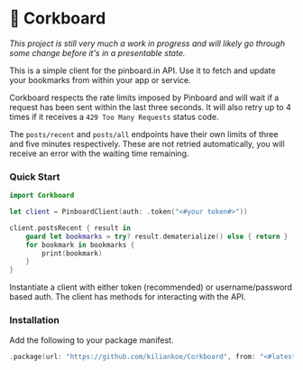 # 📌 Corkboard

*This project is still very much a work in progress and will likely go through some change before it's in a presentable state.*

This is a simple client for the pinboard.in API. Use it to fetch and update your bookmarks from within your app or service.

Corkboard respects the rate limits imposed by Pinboard and will wait if a request has been sent within the last three seconds. It will also retry up to 4 times if it receives a `429 Too Many Requests` status code.

The `posts/recent` and `posts/all` endpoints have their own limits of three and five minutes respectively. These are not retried automatically, you will receive an error with the waiting time remaining.



### Quick Start

```swift
import Corkboard

let client = PinboardClient(auth: .token("<#your token#>"))

client.postsRecent { result in
    guard let bookmarks = try? result.dematerialize() else { return }
    for bookmark in bookmarks {
        print(bookmark)                    
    }
}
```

Instantiate a client with either token (recommended) or username/password based auth. The client has methods for interacting with the API.



### Installation

Add the following to your package manifest.

```swift
.package(url: "https://github.com/kiliankoe/Corkboard", from: "<#latest#>")
```

